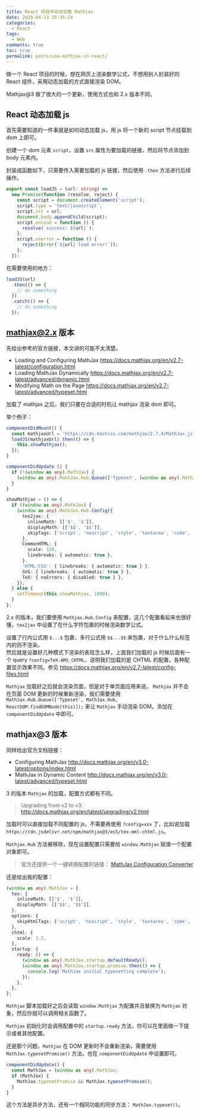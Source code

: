 ```yaml
---
title: React 项目中动态加载 Mathjax
date: 2020-04-13 15:35:24
categories:
  - React
tags:
  - Web
comments: true
toc: true
permalink: posts/use-mathjax-in-react/
---
```


做一个 React 项目的时候，想在网页上渲染数学公式，不想用别人封装好的 React 组件，采用动态加载的方式直接渲染 DOM。

Mathjax@3 做了很大的一个更新，使用方式也和 2.x 版本不同。

<!-- more -->

## React 动态加载 js

首先需要知道的一件事就是如何动态加载 js，用 js 将一个新的 script 节点挂载到 dom 上即可。

创建一个 dom 元素 `script`，设置 `src` 属性为要加载的链接，然后将节点添加到 body 元素内。

封装成函数如下，只需要传入需要加载的 js 链接，然后使用 `.then` 方法进行后续操作。

```typescript
export const loadJS = (url: string) =>
  new Promise(function (resolve, reject) {
    const script = document.createElement('script');
    script.type = 'text/javascript';
    script.src = url;
    document.body.appendChild(script);
    script.onload = function () {
      resolve(`success: ${url}`);
    };
    script.onerror = function () {
      reject(Error(`${url} load error!`));
    };
  });
```

在需要使用的地方：

```ts
loadJS(url)
  .then(() => {
    // do something
  })
  .catch(() => {
    // do something
  });
```

## mathjax@2.x 版本

先给出参考的官方链接，本文讲的可能不太清楚。

- Loading and Configuring MathJax
  <https://docs.mathjax.org/en/v2.7-latest/configuration.html>
- Loading MathJax Dynamically
  <https://docs.mathjax.org/en/v2.7-latest/advanced/dynamic.html>
- Modifying Math on the Page
  <https://docs.mathjax.org/en/v2.7-latest/advanced/typeset.html>

加载了 mathjax 之后，我们只要在合适的时机让 mathjax 渲染 dom 即可。

举个例子：

```ts
componentDidMount() {
  const mathjaxUrl = 'https://cdn.bootcss.com/mathjax/2.7.4/MathJax.js?config=TeX-AMS_CHTML';
  loadJS(mathjaxUrl).then(() => {
    this.showMathjax();
  });
}

componentDidUpdate () {
  if (!(window as any).MathJax) {
    (window as any).MathJax.Hub.Queue(['Typeset', (window as any).MathJax.Hub, ReactDOM.findDOMNode(this)]);
  }
}

showMathjax = () => {
  if ((window as any).MathJax) {
    (window as any).MathJax.Hub.Config({
      tex2jax: {
        inlineMath: [['$', '$']],
        displayMath: [['$$', '$$']],
        skipTags: ['script', 'noscript', 'style', 'textarea', 'code', 'a'],
      },
      CommonHTML: {
        scale: 120,
        linebreaks: { automatic: true },
      },
      'HTML-CSS': { linebreaks: { automatic: true } },
      SVG: { linebreaks: { automatic: true } },
      TeX: { noErrors: { disabled: true } },
    });
  } else {
    setTimeout(this.showMathjax, 1000);
  }
};
```

2.x 的版本，我们要使用 `Mathjax.Hub.Config` 来配置，这几个配置看起来也很好懂，`tex2jax` 中设置了在什么字符包裹的时候渲染数学公式。

设置了行内公式用 `$...$` 包裹，多行公式用 `$$...$$` 来包裹，对于什么什么标签内的则不渲染。  
然后就是设置好几种模式下渲染的表现怎么样，上面我们加载的 js 时候后面有一个 query `?config=TeX-AMS_CHTML`，说明我们加载的是 CHTML 的配置，各种配置显示效果不同。参见 <https://docs.mathjax.org/en/v2.7-latest/config-files.html>

`Mathjax` 加载好之后就会渲染页面，但是对于单页面应用来说， `Mathjax` 并不会在页面 DOM 更新的时候重新渲染，我们需要使用 `MathJax.Hub.Queue(['Typeset', MathJax.Hub, ReactDOM.findDOMNode(this)]);` 来让 `Mathjax` 手动渲染 DOM。添加在 `componentDidUpdate` 中即可。

## mathjax@3 版本

同样给出官方文档链接：

- Configuring MathJax
  <http://docs.mathjax.org/en/v3.0-latest/options/index.html>
- MathJax in Dynamic Content
  <http://docs.mathjax.org/en/v3.0-latest/advanced/typeset.html>

3 的版本 `Mathjax` 的加载，配置方式都有不同。

> Upgrading from v2 to v3: <http://docs.mathjax.org/en/latest/upgrading/v2.html>

加载时可以直接加载不同配置的 js，不需要再使用 `?config=xxx` 了，比如说加载 `https://cdn.jsdelivr.net/npm/mathjax@3/es5/tex-mml-chtml.js`。

`Mathjax.Hub` 方法被移除，现在设置配置只需要给 `window.Mathjax` 赋值一个配置对象即可。

> 官方还提供一个一键转换配置的链接： [MathJax Configuration Converter](https://mathjax.github.io/MathJax-demos-web/convert-configuration/convert-configuration.html)

还是给出我的配置：

```ts
(window as any).MathJax = {
  tex: {
    inlineMath: [['$', '$']],
    displayMath: [['$$', '$$']],
  },
  options: {
    skipHtmlTags: ['script', 'noscript', 'style', 'textarea', 'code', 'a'],
  },
  chtml: {
    scale: 1.2,
  },
  startup: {
    ready: () => {
      (window as any).MathJax.startup.defaultReady();
      (window as any).MathJax.startup.promise.then(() => {
        console.log('MathJax initial typesetting complete');
      });
    },
  },
};
```

`Mathjax` 脚本加载好之后会读取 `window.Mathjax` 为配置并且替换为 `Mathjax` 对象，然后你就可以调用相关函数了。

`Mathjax` 初始化时会调用配置中的 `startup.ready` 方法，你可以在里面做一下提示或者其他配置。

还是那个问题，`Mathjax` 在 DOM 更新时不会重新渲染，需要使用 `MathJax.typesetPromise()` 方法。也在 `componentDidUpdate` 中设置即可。

```ts
componentDidUpdate() {
  const MathJax = (window as any).MathJax;
  if (MathJax) {
    MathJax.typesetPromise && MathJax.typesetPromise();
  }
}
```

这个方法是异步方法，还有一个相同功能的同步方法： `MathJax.typeset()`。
